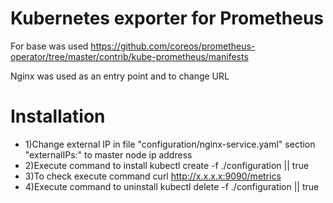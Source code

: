 # Kubernetes exporter for Prometheus

For base was used 
https://github.com/coreos/prometheus-operator/tree/master/contrib/kube-prometheus/manifests

Nginx was used as an entry point and to change URL

# Installation

- 1)Change external IP in file "configuration/nginx-service.yaml" section "externalIPs:" to master node ip address 
- 2)Execute command to install
kubectl create -f ./configuration || true 
- 3)To check execute command
curl http://x.x.x.x:9090/metrics
- 4)Execute command to uninstall
kubectl delete -f ./configuration || true 